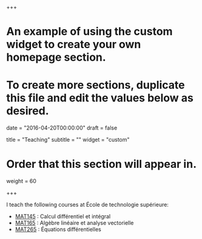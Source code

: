 +++
# An example of using the custom widget to create your own homepage section.
# To create more sections, duplicate this file and edit the values below as desired.

date = "2016-04-20T00:00:00"
draft = false

title = "Teaching"
subtitle = ""
widget = "custom"

# Order that this section will appear in.
weight = 60

+++

I teach the following courses at École de technologie supérieure:

- [MAT145](https://www.etsmtl.ca/Programmes-Etudes/1er-cycle/Fiche-de-cours?Sigle=mat145) : Calcul différentiel et intégral
- [MAT165](https://www.etsmtl.ca/Programmes-Etudes/1er-cycle/Fiche-de-cours?Sigle=mat165) : Algèbre linéaire et analyse vectorielle
- [MAT265](https://www.etsmtl.ca/Programmes-Etudes/1er-cycle/Fiche-de-cours?Sigle=mat265) : Équations différentielles
